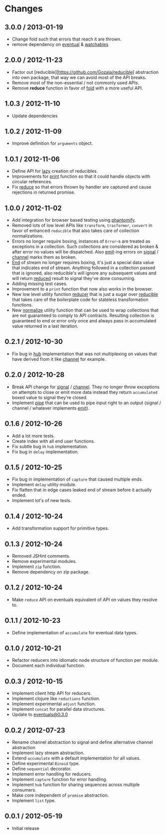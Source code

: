 # Changes

## 3.0.0 / 2013-01-19

  - Change fold such that errors that reach it are thrown.
  - remove dependency on [eventual](https://github.com/Gozala/eventual) &
    [watchables](https://github.com/Gozala/watchables)

## 2.0.0 / 2012-11-23

  - Factor out [reducible][https://github.com/Gozala/reducible] abstraction
    into own package, that way we can avoid most of the API breaks.
  - Remove most of the non-essential / not commonly used APIs.
  - Remove **reduce** function in favor of [fold](./fold.js) with a more
    useful API.

## 1.0.3 / 2012-11-10

  - Update dependencies

## 1.0.2 / 2012-11-09

  - Improve definition for `arguments` object.

## 1.0.1 / 2012-11-06

  - Define API for [lazy](./lazy.js) creation of reducibles.
  - Improvements for [print][] function so that it could handle objects with
    circular references.
  - Fix [reduce][] so that errors thrown by handler are captured and cause
    rejections in returned promise.

## 1.0.0 / 2012-11-02

  - Add integration for browser based testing using [phantomify][].
  - Removed lots of low level APIs like `transform`, `trasformer`, `convert`
    in favor of enhanced `reducible` that also takes care of collection
    normalizations.
  - Errors no longer require boxing, instances of `Error`-s are treated as
    exceptions in a collection. Such collections are considered as broken &
    after error no values will be dispatched. Also [emit](./emit.js)-ing
    errors on [signal](./signal.js) / [channel](./channel.js) marks them
    as broken.
  - [End](./end.js) of stream no longer requires boxing, it's just a special
    data value that indicates end of stream. Anything followed in a collection
    passed that is ignored, also reducible's will ignore any subsequent values
    and will return [reduced](./reduced.js) result to signal they've done
    consuming.
  - Adding missing test cases.
  - Improvement to a `print` function that now also works in the browser.
  - New low level utility function [reducer](./reducer.js) that is just a sugar
    over [reducible](./reducible.js) that takes care of the boilerplate code
    for stateless transformation functions.
  - New [normalize](./normalize.js) utility function that can be used to wrap
    collections that are not guaranteed to comply to API contracts. Resulting
    collection is guaranteed to end or error only once and always pass in
    accumulated value returned in a last iteration.

## 0.2.1 / 2012-10-30

  - Fix bug in [hub](./hub.js) implementation that was not multiplexing on
    values that have derived from it like [channel](./channel.js) for example.

## 0.2.0 / 2012-10-28

  - Break API change for [signal](./signal.js) / [channel](./channel.js).
    They no longer throw exceptions on attempts to close or emit more data
    instead they return `accumulated` boxed value to signal they're closed.
  - Implement [pipe](./pipe.js) that can be used to pipe input right to an
    output (signal / channel / whatever implements [emit](./emit.js)).

## 0.1.6 / 2012-10-26

  - Add a lot more tests.
  - Create index with all end user functions.
  - Fix subtle bug in `hub` implementation.
  - Fix bug in `delay` implementation.

## 0.1.5 / 2012-10-25

  - Fix bug in implementation of `capture` that caused multiple ends.
  - Implement `delay` utility module.
  - Fix flatten that in edge cases leaked end of stream before it actually ended.
  - Implement lot's of new tests.

## 0.1.4 / 2012-10-24

  - Add transformation support for primitive types.

## 0.1.3 / 2012-10-24

  - Removed JSHint comments.
  - Remove experimental modules.
  - Implement `zip` function.
  - Remove dependency on zip package.

## 0.1.2 / 2012-10-24

  - Make `reduce` API on eventuals equivalent of API on values they resolve to.

## 0.1.1 / 2012-10-23

  - Define implementation of `accumulate` for eventual data types.

## 0.1.0 / 2012-10-21

  - Refactor reducers into idiomatic node structure of function per module.
  - Document each individual function.

## 0.0.3 / 2012-10-15

  - Implement client http API for reducers.
  - Implement clojure like `reductions` function.
  - Implement experimental `adjust` function.
  - Implement `concat` for parallel data structures.
  - Update to eventuals@0.3.0

## 0.0.2 / 2012-07-23

  - Rename channel abstraction to signal and define alternative
    channel abstraction
  - Implement lazy stream abstraction.
  - Extend `accumulate` with a default implementation for all values.
  - Define experimental `Binoid` type.
  - Define `sequential` decorator.
  - Implement error handling for reducers.
  - Implement `capture` function for error handling.
  - Implement `hub` function for sharing sequences across multiple consumers.
  - Make core independent of `promise` abstraction.
  - Implement `list` type.

## 0.0.1 / 2012-05-19

  - Initial release


[phantomify]:https://github.com/Gozala/phantomify
[print]:./debug/print.js
[reduce]:./reduce.js
